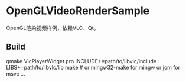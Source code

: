 # OpenGLVideoRenderSample
OpenGL渲染视频样例，依赖VLC、Qt。

## Build
qmake VlcPlayerWidget.pro INCLUDE+=path/to/libvlc/include LIBS+=path/to/libvlc/lib
make # or mingw32-make for mingw or jom for msvc ...
